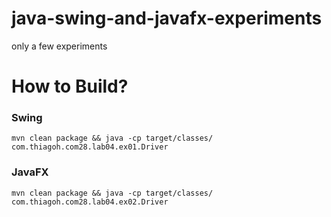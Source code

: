 # java-swing-and-javafx-experiments

only a few experiments

# How to Build?

### Swing
```
mvn clean package && java -cp target/classes/ com.thiagoh.com28.lab04.ex01.Driver
```

### JavaFX
```
mvn clean package && java -cp target/classes/ com.thiagoh.com28.lab04.ex02.Driver
```
